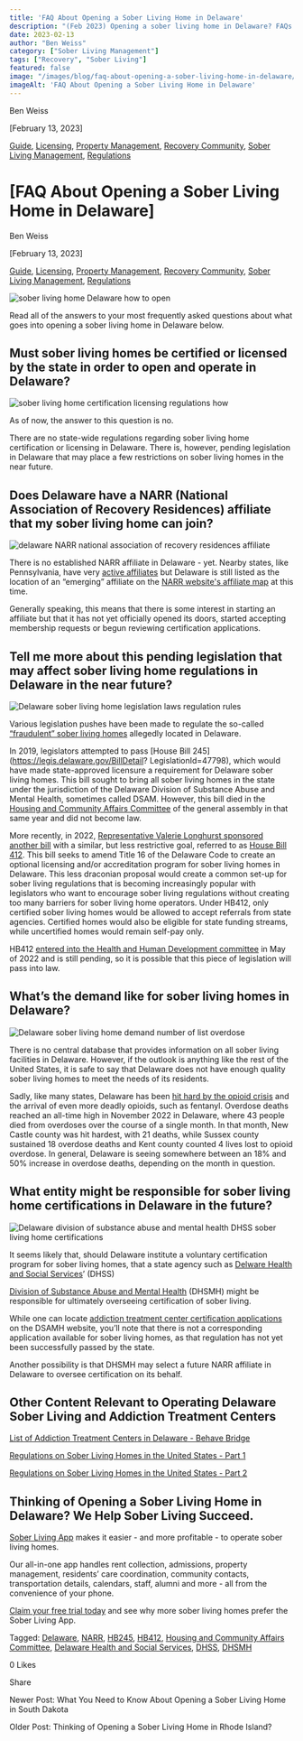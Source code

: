 ```yaml
---
title: 'FAQ About Opening a Sober Living Home in Delaware'
description: "(Feb 2023) Opening a sober living home in Delaware? FAQs on regulations, NARR status, HB 412 & high demand for recovery housing. Key insights."
date: 2023-02-13
author: "Ben Weiss"
category: ["Sober Living Management"]
tags: ["Recovery", "Sober Living"]
featured: false
image: "/images/blog/faq-about-opening-a-sober-living-home-in-delaware/Screen_Shot_2023-02-07_at_11.12.44_AM.png"
imageAlt: 'FAQ About Opening a Sober Living Home in Delaware'
---
```


Ben Weiss

[February 13, 2023]

[Guide](/sober-living-app-blog/category/Guide), [Licensing](/sober-living-app-blog/category/Licensing), [Property Management](/sober-living-app-blog/category/Property+Management), [Recovery Community](/sober-living-app-blog/category/Recovery+Community), [Sober Living Management](/sober-living-app-blog/category/Sober+Living+Management), [Regulations](/sober-living-app-blog/category/Regulations)

#  [FAQ About Opening a Sober Living Home in Delaware]

Ben Weiss

[February 13, 2023]

[Guide](/sober-living-app-blog/category/Guide), [Licensing](/sober-living-app-blog/category/Licensing), [Property Management](/sober-living-app-blog/category/Property+Management), [Recovery Community](/sober-living-app-blog/category/Recovery+Community), [Sober Living Management](/sober-living-app-blog/category/Sober+Living+Management), [Regulations](/sober-living-app-blog/category/Regulations)

![sober living home Delaware how to open](/images/blog/faq-about-opening-a-sober-living-home-in-delaware/Screen_Shot_2023-02-07_at_11.14.53_AM.png)

Read all of the answers to your most frequently asked questions about what goes into opening a sober living home in Delaware below.

## Must sober living homes be certified or licensed by the state in order to open and operate in Delaware?

![sober living home certification licensing regulations how](/images/blog/faq-about-opening-a-sober-living-home-in-delaware/Screen_Shot_2023-02-07_at_11.15.12_AM.png)

As of now, the answer to this question is no. 

There are no state-wide regulations regarding sober living home certification or licensing in Delaware. There is, however, pending legislation in Delaware that may place a few restrictions on sober living homes in the near future. 

## Does Delaware have a NARR (National Association of Recovery Residences) affiliate that my sober living home can join? 

![delaware NARR national association of recovery residences affiliate](/images/blog/faq-about-opening-a-sober-living-home-in-delaware/Screen_Shot_2023-02-07_at_10.23.45_AM.png)

There is no established NARR affiliate in Delaware - yet. Nearby states, like Pennsylvania, have very [active affiliates](https://www.parronline.org/) but Delaware is still listed as the location of an “emerging” affiliate on the [NARR website's affiliate map](https://narronline.org/) at this time. 

Generally speaking, this means that there is some interest in starting an affiliate but that it has not yet officially opened its doors, started accepting membership requests or begun reviewing certification applications. 

## Tell me more about this pending legislation that  may affect sober living home regulations in Delaware in the near future?

![Delaware sober living home legislation laws regulation rules](/images/blog/faq-about-opening-a-sober-living-home-in-delaware/Screen_Shot_2023-02-07_at_11.11.31_AM.png)

Various legislation pushes have been made to regulate the so-called [“fraudulent” sober living homes](https://www.wdel.com/news/fraudulent-sober-living-homes-in-delaware-the-target-of-proposed-legislation/article_21e6886a-9697-11e9-9bdf-5b31ddccfc08.html) allegedly located in Delaware. 

In 2019, legislators attempted to pass [House Bill 245](https://legis.delaware.gov/BillDetail? LegislationId=47798), which would have made state-approved licensure a requirement for Delaware sober living homes. This bill sought to bring all sober living homes in the state under the jurisdiction of the Delaware Division of Substance Abuse and Mental Health, sometimes called DSAM. However, this bill died in the [Housing and Community Affairs Committee](https://legis.delaware.gov/CommitteeDetail/504) of the general assembly in that same year and did not become law. 

More recently, in 2022, [Representative Valerie Longhurst sponsored another bill](https://bluedelaware.com/2022/05/26/house-bill-would-establish-standards-for-addiction-recovery-homes/) with a similar, but less restrictive goal, referred to as [House Bill 412](https://legis.delaware.gov/json/BillDetail/GenerateHtmlDocument?legislationId=109517&legislationTypeId=1&docTypeId=2&legislationName=HB421). This bill seeks to amend Title 16 of the Delaware Code to create an optional licensing and/or accreditation program for sober living homes in Delaware. This less draconian proposal would create a common set-up for sober living regulations that is becoming increasingly popular with legislators who want to encourage sober living regulations without creating too many barriers for sober living home operators. Under HB412, only certified sober living homes would be allowed to accept referrals from state agencies. Certified homes would also be eligible for state funding streams, while uncertified homes would remain self-pay only. 

HB412 [entered into the Health and Human Development committee](https://fastdemocracy.com/bill-search/de/151/bills/DEB00004717/) in May of 2022 and is still pending, so it is possible that this piece of legislation will pass into law. 

## What’s the demand like for sober living homes in Delaware? 

![Delaware sober living home demand number of list overdose](/images/blog/faq-about-opening-a-sober-living-home-in-delaware/Screen_Shot_2023-02-07_at_11.12.44_AM.png)

There is no central database that provides information on all sober living facilities in Delaware. However, if the outlook is anything like the rest of the United States, it is safe to say that Delaware does not have enough quality sober living homes to meet the needs of its residents. 

Sadly, like many states, Delaware has been [hit hard by the opioid crisis](https://news.delaware.gov/2022/12/08/suspected-overdose-deaths-for-november-in-delaware-set-monthly-high-total/) and the arrival of even more deadly opioids, such as fentanyl. Overdose deaths reached an all-time high in November 2022 in Delaware, where 43 people died from overdoses over the course of a single month. In that month, New Castle county was hit hardest, with 21 deaths, while Sussex county sustained 18 overdose deaths and Kent county counted 4 lives lost to opioid overdose. In general, Delaware is seeing somewhere between an 18% and 50% increase in overdose deaths, depending on the month in question. 

## What entity might be responsible for sober living home certifications in Delaware in the future? 

![Delaware division of substance abuse and mental health DHSS sober living home certifications](/images/blog/faq-about-opening-a-sober-living-home-in-delaware/Screen_Shot_2023-02-07_at_11.12.08_AM.png)

It seems likely that, should Delaware institute a voluntary certification program for sober living homes, that a state agency such as [Delware Health and Social Services](https://dhss.delaware.gov/dhss/index.html)’ (DHSS)

[Division of Substance Abuse and Mental Health](https://dhss.delaware.gov/dhss/dsamh/) (DHSMH) might be responsible for ultimately overseeing certification of sober living. 

While one can locate [addiction treatment center certification applications](https://dhss.delaware.gov/dsamh/regs.html) on the DSAMH website, you’ll note that there is not a corresponding application available for sober living homes, as that regulation has not yet been successfully passed by the state. 

Another possibility is that DHSMH may select a future NARR affiliate in Delaware to oversee certification on its behalf. 

## Other Content Relevant to Operating Delaware Sober Living and Addiction Treatment Centers

[List of Addiction Treatment Centers in Delaware - Behave Bridge](https://bridge.behavehealth.com/rehabs/delaware)

[Regulations on Sober Living Homes in the United States - Part 1 ](/2021/8/3/understanding-national-regulations-on-sober-living-homes-in-the-united-states-part-1)

[Regulations on Sober Living Homes in the United States - Part 2](/2021/8/17/understanding-national-regulations-on-sober-living-homes-in-the-united-states-part-2)

## Thinking of Opening a Sober Living Home in Delaware? We Help Sober Living Succeed. 

[Sober Living App](/) makes it easier - and more profitable - to operate sober living homes. 

Our all-in-one app handles rent collection, admissions, property management, residents’ care coordination, community contacts, transportation details, calendars, staff, alumni and more - all from the convenience of your phone. 

[Claim your free trial today](https://behavehealth.com/get-started) and see why more sober living homes prefer the Sober Living App.

Tagged: [Delaware](/sober-living-app-blog/tag/Delaware), [NARR](/sober-living-app-blog/tag/NARR), [HB245](/sober-living-app-blog/tag/HB245), [HB412](/sober-living-app-blog/tag/HB412), [Housing and Community Affairs Committee](/sober-living-app-blog/tag/Housing+and+Community+Affairs+Committee), [Delaware Health and Social Services](/sober-living-app-blog/tag/Delaware+Health+and+Social+Services), [DHSS](/sober-living-app-blog/tag/DHSS), [DHSMH](/sober-living-app-blog/tag/DHSMH)

0 Likes

Share

Newer Post: What You Need to Know About Opening a Sober Living Home in South Dakota

Older Post: Thinking of Opening a Sober Living Home in Rhode Island? 